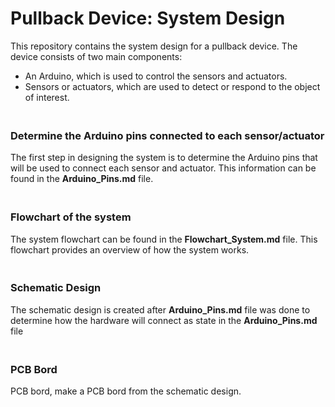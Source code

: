 # Pullback Device: System Design
This repository contains the system design for a pullback device. The device consists of two main components:
- An Arduino, which is used to control the sensors and actuators.
- Sensors or actuators, which are used to detect or respond to the object of interest.

### <br/> Determine the Arduino pins connected to each sensor/actuator
The first step in designing the system is to determine the Arduino pins that will be used to connect each sensor and actuator. This information can be found in the **Arduino_Pins.md** file.

### <br/> Flowchart of the system
The system flowchart can be found in the **Flowchart_System.md** file. This flowchart provides an overview of how the system works.

### <br/> Schematic Design 
The schematic design is created after **Arduino_Pins.md** file was done to determine how the hardware will connect as state in the **Arduino_Pins.md** file

### <br/> PCB Bord
PCB bord, make a PCB bord from the schematic design.
